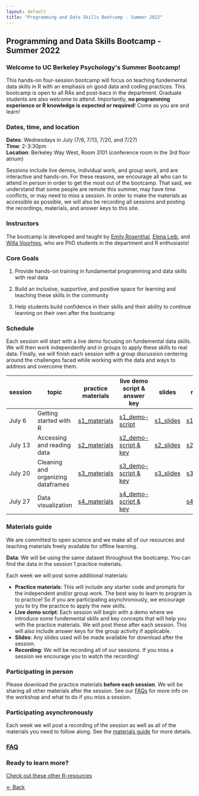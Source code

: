 ```yaml
---
layout: default
title: "Programming and Data Skills Bootcamp - Summer 2022"
---
```


## Programming and Data Skills Bootcamp - Summer 2022
### Welcome to UC Berkeley Psychology's Summer Bootcamp! 
This hands-on four-session bootcamp will focus on teaching fundemental data skills in R with an emphasis on good data and coding practices. This bootcamp is open to all RAs and post-bacs in the department. Graduate students are also welcome to attend. Importantly, **no programming experience or R knowledge is expected or required**! Come as you are and learn!  
  
### Dates, time, and location
**Dates**: Wednesdays in July (7/6, 7/13, 7/20, and 7/27)   
**Time**: 2-3:30pm  
**Location**: Berkeley Way West, Room 3101 (conference room in the 3rd floor atrium)  
  
Sessions include live demos, individual work, and group work, and are interactive and hands-on. For these reasons, we encourage all who can to attend in person in order to get the most out of the bootcamp. That said, we understand that some people are remote this summer, may have time conflicts, or may need to miss a session. In order to make the materials as accessible as possible, we will also be recording all sessions and posting the recordings, materials, and answer keys to this site.   

### Instructors
The bootcamp is developed and taught by [Emily Rosenthal](https://hinshawsubdomain.dreamhosters.com/?page_id=26), [Elena Leib](https://bungelab.berkeley.edu/graduate-students/), and [Willa Voorhies](https://cnl.berkeley.edu/people/willa-voorhies/), who are PhD students in the department and R enthusiasts!

### Core Goals
1) Provide hands-on training in fundamental programming and data skills with real data  
  
2) Build an inclusive, supportive, and positive space for learning and teaching these skills in the community  
  
3) Help students build confidence in their skills and their ability to continue learning on their own after the bootcamp

### Schedule

Each session will start with a live demo focusing on fundemental data skills. We will then work independently and in groups to apply these skills to real data. Finally, we will finish each session with a group discussion centering around the challenges faced while working with the data and ways to address and overcome them. 


| session | topic | practice materials |live demo script & answer key |slides | recording | 
| ------|-------|------- |  ------|-------|-------|
| July 6  |Getting started with R|[s1_materials](../summer_bootcamp/session_1.zip)|[s1_demo-script](session1/s1_my_first_script_2022.R)|[s1_slides](session1/s1_slides.pdf)|[s1_recording](https://berkeley.box.com/s/0f7xfiystn3f9l7q8jwik5e06ouogxzd)|
| July 13 |Accessing and reading data|[s2_materials](session_2.zip)|[s2_demo-script & key](session2/Session2_key.r)|[s2_slides](session2/summer-bootcamp_slides_session2_2022.pdf)|[s2_recording](https://berkeley.box.com/s/m4lvf2odujhwn67uvoibkd4hc0agik1m)|
| July 20 |Cleaning and organizing dataframes|[s3_materials](session_3.zip)|[s3_demo-script & key](session3/Sesion3_key_2022.R)|[s3_slides](session3/summer-bootcamp_session3_2022.pdf)|[s3_recording](https://berkeley.box.com/s/ywt9cl9wgmuvh0x12dbyxo35he5tyyqc)|
| July 27 |Data visualization|[s4_materials](session_4.zip)|[s4_demo-script & key](s3_demo-script_keys.zip)||[s4_recording](https://drive.google.com/file/d/1I3DVz0w-e59KU-f56Y0ew6jgvKquVvyL/view?usp=sharing)|


### Materials guide
We are committed to open science and we make all of our resources and teaching materials freely available for offline learning.

**Data**: We will be using the same dataset throughout the bootcamp. You can find the data in the session 1 practice materials.   

Each week we will post some additional materials: 

* **Practice materials**: This will include any starter code and prompts for the independent and/or group work. The best way to learn to program is to practice! So if you are participating asynchronously, we encourage you to try the practice to apply the new skills. 
* **Live demo script**: Each session will begin with a demo where we introduce some fundemental skills and key concepts that will help you with the practice materials. We will post these after each session. This will also include answer keys for the group activity if applicable. 
* **Slides**: Any slides used will be made available for download after the session. 
* **Recording**: We will be recording all of our sessions. If you miss a session we encourage you to watch the recording! 

### Participating in person
Please download the practice materials **before each session**. We will be sharing all other materials after the session.
See our [FAQs](https://ucb-psychology-quack.github.io/site/summer_bootcamp2022/FAQs) for more info on the workshop and what to do if you miss a session. 

### Participating asynchronously 
Each week we will post a recording of the session as well as all of the materials you need to follow along. See the [materials guide](https://github.com/UCB-Psychology-QuACK/site/blob/main/summer_bootcamp2022/bootcamp2022.md#materials-guide) for more details. 

### [FAQ](https://ucb-psychology-quack.github.io/site/summer_bootcamp2022/FAQs)

### Ready to learn more?
[Check out these other R-resources](https://ucb-psychology-quack.github.io/site/resources/r-resources)

[<- Back](https://ucb-psychology-quack.github.io/site)
